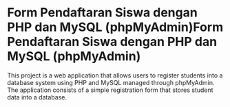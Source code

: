 # Form Pendaftaran Siswa dengan PHP dan MySQL (phpMyAdmin)Form Pendaftaran Siswa dengan PHP dan MySQL (phpMyAdmin)

This project is a web application that allows users to register students into a database system using PHP and MySQL managed through phpMyAdmin. The application consists of a simple registration form that stores student data into a database.
